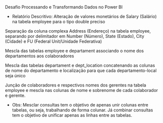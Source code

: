 Desafio Processando e Transformando Dados no Power BI

- Relatório Descritivo:
Alteração de valores monetários de Salary (Salário) na tabela employee para o tipo double preciso

Separação da coluna complexa Address (Endereço) na tabela employee, separando por delimitador em Number (Número), State (Estado), City (Cidade) e FU (Federal Unit/Unidade Federativa)

Mescla das tabelas employee e departament associando o nome dos departamentos aos colaboradores

Mescla das tabelas departament e dept_location concatenando as colunas de nome do departamento e localização para que cada departamento-local seja único

Junção de colaboradores e respectivos nomes dos gerentes na tabela employee e mescla nas colunas de nome e sobrenome de cada colaborador e gerente.

- Obs:
Mesclar consultas tem o objetivo de apenas unir colunas entre tabelas, ou seja, trabalhando de forma colunar. Já combinar consultas tem o objetivo de unificar apenas as linhas entre as tabelas.
